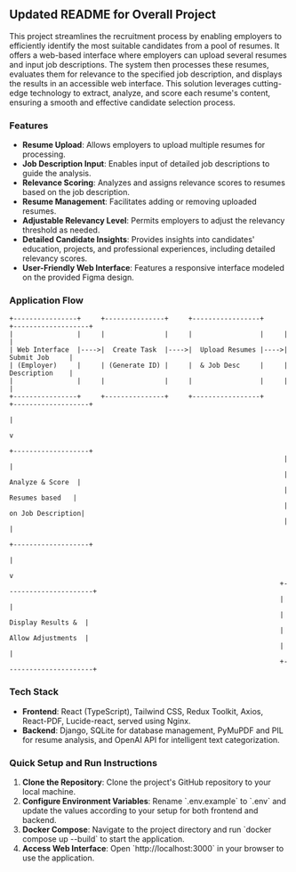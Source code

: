 ## Updated README for Overall Project

This project streamlines the recruitment process by enabling employers to efficiently identify the most suitable candidates from a pool of resumes. It offers a web-based interface where employers can upload several resumes and input job descriptions. The system then processes these resumes, evaluates them for relevance to the specified job description, and displays the results in an accessible web interface. This solution leverages cutting-edge technology to extract, analyze, and score each resume's content, ensuring a smooth and effective candidate selection process.

### Features

- **Resume Upload**: Allows employers to upload multiple resumes for processing.
- **Job Description Input**: Enables input of detailed job descriptions to guide the analysis.
- **Relevance Scoring**: Analyzes and assigns relevance scores to resumes based on the job description.
- **Resume Management**: Facilitates adding or removing uploaded resumes.
- **Adjustable Relevancy Level**: Permits employers to adjust the relevancy threshold as needed.
- **Detailed Candidate Insights**: Provides insights into candidates' education, projects, and professional experiences, including detailed relevancy scores.
- **User-Friendly Web Interface**: Features a responsive interface modeled on the provided Figma design.

### Application Flow

```
+----------------+     +---------------+     +-----------------+     +-------------------+
|                |     |               |     |                 |     |                   |
| Web Interface  |---->|  Create Task  |---->|  Upload Resumes |---->|    Submit Job     |
| (Employer)     |     | (Generate ID) |     |  & Job Desc     |     |    Description    |
|                |     |               |     |                 |     |                   |
+----------------+     +---------------+     +-----------------+     +-------------------+
                                                                               |
                                                                               v
                                                                     +-------------------+
                                                                     |                   |
                                                                     |  Analyze & Score  |
                                                                     |   Resumes based   |
                                                                     | on Job Description|
                                                                     |                   |
                                                                     +-------------------+
                                                                               |
                                                                               v
                                                                    +----------------------+
                                                                    |                      |
                                                                    |   Display Results &  |
                                                                    |   Allow Adjustments  |
                                                                    |                      |
                                                                    +----------------------+
```

### Tech Stack

- **Frontend**: React (TypeScript), Tailwind CSS, Redux Toolkit, Axios, React-PDF, Lucide-react, served using Nginx.
- **Backend**: Django, SQLite for database management, PyMuPDF and PIL for resume analysis, and OpenAI API for intelligent text categorization.

### Quick Setup and Run Instructions

1. **Clone the Repository**: Clone the project's GitHub repository to your local machine.
2. **Configure Environment Variables**: Rename \`.env.example\` to \`.env\` and update the values according to your setup for both frontend and backend.
3. **Docker Compose**: Navigate to the project directory and run \`docker compose up --build\` to start the application.
4. **Access Web Interface**: Open \`http://localhost:3000\` in your browser to use the application.

